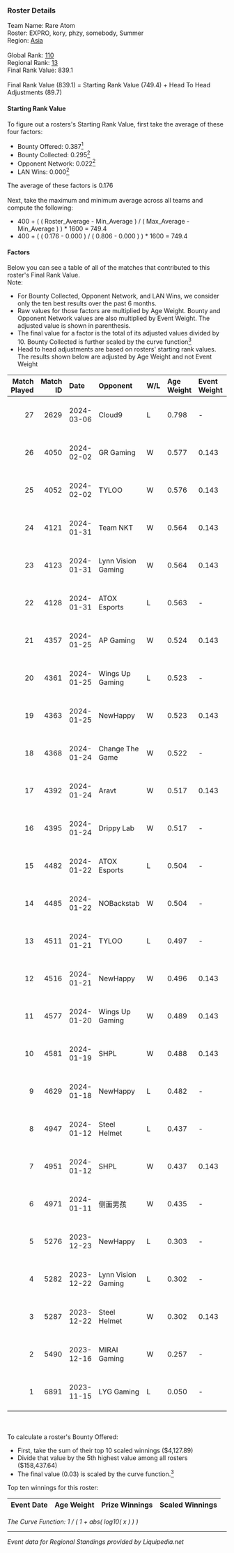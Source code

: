 ### Roster Details<br />
Team Name: Rare Atom<br />
Roster: EXPRO, kory, phzy, somebody, Summer<br />
Region: [Asia]( ../standings_asia.md)<br />
<br />
Global Rank: [110](../standings_global.md)<br />
Regional Rank: [13]( ../standings_asia.md)<br />
Final Rank Value:  839.1<br />
<br />
Final Rank Value (839.1) = Starting Rank Value (749.4) + Head To Head Adjustments (89.7)<br />

#### Starting Rank Value<br />
To figure out a rosters's Starting Rank Value, first take the average of these four factors:<br />
- Bounty Offered: 0.387[<sup>1</sup>](#table2)
- Bounty Collected: 0.295[<sup>2</sup>](#table1)
- Opponent Network: 0.022[<sup>2</sup>](#table1)
- LAN Wins: 0.000[<sup>2</sup>](#table1)

The average of these factors is 0.176<br />
<br />
Next, take the maximum and minimum average across all teams and compute the following:<br />
- 400 + ( ( Roster_Average - Min_Average ) / ( Max_Average - Min_Average ) ) * 1600 = 749.4
- 400 + ( ( 0.176 - 0.000 ) / ( 0.806 - 0.000 ) ) * 1600 = 749.4


#### Factors<br />
Below you can see a table of all of the matches that contributed to this roster's Final Rank Value.<br />
Note:<br />

- For Bounty Collected, Opponent Network, and LAN Wins, we consider only the ten best results over the past 6 months.
- Raw values for those factors are multiplied by Age Weight. Bounty and Opponent Network values are also multiplied by Event Weight. The adjusted value is shown in parenthesis.
- The final value for a factor is the total of its adjusted values divided by 10. Bounty Collected is further scaled by the curve function[<sup>3</sup>](#curveFunction)
- Head to head adjustments are based on rosters' starting rank values. The results shown below are adjusted by Age Weight and not Event Weight
<span id="table1"></span><br />


| Match Played | Match ID | Date       | Opponent           | W/L | Age Weight | Event Weight | Bounty Collected | Opponent Network | LAN Wins      | H2H Adj. | Roster                              |
| -: | -: | :- | :- | :- | :- | :- | :- | :- | :- | -: | :- |
|           27 |     2629 | 2024-03-06 | Cloud9             | L   | 0.798      | -            | -                | -                | -             |    -0.15 | EXPRO, kory, phzy, somebody, Summer |
|           26 |     4050 | 2024-02-02 | GR Gaming          | W   | 0.577      | 0.143        | -                | 0.495 (0.041)    | false (0.000) |     9.27 | EXPRO, kory, phzy, somebody, Summer |
|           25 |     4052 | 2024-02-02 | TYLOO              | W   | 0.576      | 0.143        | 0.131 (0.011)    | 0.592 (0.049)    | false (0.000) |    14.78 | EXPRO, kory, phzy, somebody, Summer |
|           24 |     4121 | 2024-01-31 | Team NKT           | W   | 0.564      | 0.143        | 0.016 (0.001)    | 0.259 (0.021)    | false (0.000) |     8.98 | EXPRO, kory, phzy, somebody, Summer |
|           23 |     4123 | 2024-01-31 | Lynn Vision Gaming | W   | 0.564      | 0.143        | 0.155 (0.013)    | 0.554 (0.045)    | false (0.000) |    16.53 | EXPRO, kory, phzy, somebody, Summer |
|           22 |     4128 | 2024-01-31 | ATOX Esports       | L   | 0.563      | -            | -                | -                | -             |    -2.96 | EXPRO, kory, phzy, somebody, Summer |
|           21 |     4357 | 2024-01-25 | AP Gaming          | W   | 0.524      | 0.143        | 0.082 (0.006)    | 0.152 (0.011)    | false (0.000) |    11.39 | EXPRO, kory, phzy, somebody, Summer |
|           20 |     4361 | 2024-01-25 | Wings Up Gaming    | L   | 0.523      | -            | -                | -                | -             |    -8.56 | EXPRO, kory, phzy, somebody, Summer |
|           19 |     4363 | 2024-01-25 | NewHappy           | W   | 0.523      | 0.143        | 0.014 (0.001)    | 0.170 (0.013)    | false (0.000) |     8.11 | EXPRO, kory, phzy, somebody, Summer |
|           18 |     4368 | 2024-01-24 | Change The Game    | W   | 0.522      | -            | -                | -                | false (0.000) |     5.30 | EXPRO, kory, phzy, somebody, Summer |
|           17 |     4392 | 2024-01-24 | Aravt              | W   | 0.517      | 0.143        | -                | 0.143 (0.011)    | false (0.000) |     4.17 | EXPRO, kory, phzy, somebody, Summer |
|           16 |     4395 | 2024-01-24 | Drippy Lab         | W   | 0.517      | -            | -                | -                | false (0.000) |     1.82 | EXPRO, kory, phzy, somebody, Summer |
|           15 |     4482 | 2024-01-22 | ATOX Esports       | L   | 0.504      | -            | -                | -                | -             |    -2.31 | EXPRO, kory, phzy, somebody, Summer |
|           14 |     4485 | 2024-01-22 | NOBackstab         | W   | 0.504      | -            | -                | -                | false (0.000) |     1.76 | EXPRO, kory, phzy, somebody, Summer |
|           13 |     4511 | 2024-01-21 | TYLOO              | L   | 0.497      | -            | -                | -                | -             |    -2.64 | EXPRO, kory, phzy, somebody, Summer |
|           12 |     4516 | 2024-01-21 | NewHappy           | W   | 0.496      | 0.143        | 0.014 (0.001)    | 0.170 (0.012)    | -             |     8.25 | EXPRO, kory, phzy, somebody, Summer |
|           11 |     4577 | 2024-01-20 | Wings Up Gaming    | W   | 0.489      | 0.143        | 0.018 (0.001)    | 0.172 (0.012)    | -             |     7.45 | EXPRO, kory, phzy, somebody, Summer |
|           10 |     4581 | 2024-01-19 | SHPL               | W   | 0.488      | 0.143        | 0.044 (0.003)    | 0.151 (0.011)    | -             |    10.47 | EXPRO, kory, phzy, somebody, Summer |
|            9 |     4629 | 2024-01-18 | NewHappy           | L   | 0.482      | -            | -                | -                | -             |    -7.00 | EXPRO, kory, phzy, somebody, Summer |
|            8 |     4947 | 2024-01-12 | Steel Helmet       | L   | 0.437      | -            | -                | -                | -             |    -7.79 | EXPRO, kory, phzy, somebody, Summer |
|            7 |     4951 | 2024-01-12 | SHPL               | W   | 0.437      | 0.143        | 0.044 (0.003)    | -                | -             |     9.51 | EXPRO, kory, phzy, somebody, Summer |
|            6 |     4971 | 2024-01-11 | 侧面男孩               | W   | 0.435      | -            | -                | -                | -             |     1.68 | EXPRO, kory, phzy, somebody, Summer |
|            5 |     5276 | 2023-12-23 | NewHappy           | L   | 0.303      | -            | -                | -                | -             |    -4.83 | EXPRO, kory, phzy, somebody, Summer |
|            4 |     5282 | 2023-12-22 | Lynn Vision Gaming | L   | 0.302      | -            | -                | -                | -             |    -0.48 | EXPRO, kory, phzy, somebody, Summer |
|            3 |     5287 | 2023-12-22 | Steel Helmet       | W   | 0.302      | 0.143        | 0.025 (0.001)    | -                | -             |     4.06 | EXPRO, kory, phzy, somebody, Summer |
|            2 |     5490 | 2023-12-16 | MIRAI Gaming       | W   | 0.257      | -            | -                | -                | -             |     3.56 | EXPRO, kory, phzy, somebody, Summer |
|            1 |     6891 | 2023-11-15 | LYG Gaming         | L   | 0.050      | -            | -                | -                | -             |    -0.71 | EXPRO, kory, phzy, somebody, Summer |

<br />
<span id="table2"></span><br />
To calculate a roster's Bounty Offered:<br />

- First, take the sum of their top 10 scaled winnings ($4,127.89)
- Divide that value by the 5th highest value among all rosters ($158,437.64)
- The final value (0.03) is scaled by the curve function.[<sup>3</sup>](#curveFunction)

Top ten winnings for this roster:<br />

| Event Date | Age Weight | Prize Winnings | Scaled Winnings |
| :- | -: | :- | :- |


<span id="curveFunction"></span>_The Curve Function: 1 / ( 1 + abs( log10( x ) ) )_<br />

---
_Event data for Regional Standings provided by Liquipedia.net_<br />
